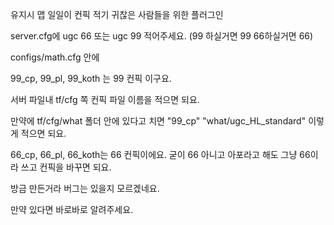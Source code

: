 유지시 맵 일일이 컨픽 적기 귀찮은 사람들을 위한 플러그인

server.cfg에 ugc 66 또는 ugc 99 적어주세요. (99 하실거면 99 66하실거면 66)

configs/math.cfg 안에 

99_cp, 99_pl, 99_koth 는 99 컨픽 이구요.

서버 파일내 tf/cfg 쪽 컨픽 파일 이름을 적으면 되요.

만약에 tf/cfg/what 폴더 안에 있다고 치면 "99_cp"     "what/ugc_HL_standard" 이렇게 적으면 되요.


66_cp, 66_pl, 66_koth는 66 컨픽이에요.
굳이 66 아니고 아포라고 해도 그냥 66이라 쓰고 컨픽을 바꾸면 되요.


방금 만든거라 버그는 있을지 모르겠네요.

만약 있다면 바로바로 알려주세요.
